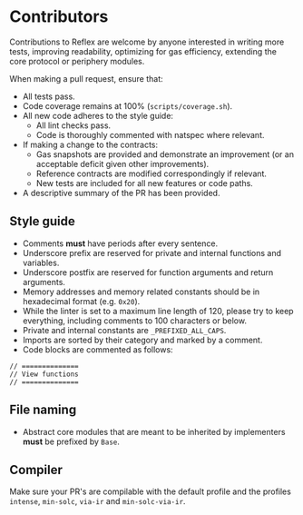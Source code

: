 # Contributors

Contributions to Reflex are welcome by anyone interested in writing more tests, improving readability, optimizing for gas efficiency, extending the core protocol or periphery modules.

When making a pull request, ensure that:

- All tests pass.
- Code coverage remains at 100% (`scripts/coverage.sh`).
- All new code adheres to the style guide:
  - All lint checks pass.
  - Code is thoroughly commented with natspec where relevant.
- If making a change to the contracts:
  - Gas snapshots are provided and demonstrate an improvement (or an acceptable deficit given other improvements).
  - Reference contracts are modified correspondingly if relevant.
  - New tests are included for all new features or code paths.
- A descriptive summary of the PR has been provided.

## Style guide

- Comments **must** have periods after every sentence.
- Underscore prefix are reserved for private and internal functions and variables.
- Underscore postfix are reserved for function arguments and return arguments.
- Memory addresses and memory related constants should be in hexadecimal format (e.g. `0x20`).
- While the linter is set to a maximum line length of 120, please try to keep everything, including comments to 100 characters or below.
- Private and internal constants are `_PREFIXED_ALL_CAPS`.
- Imports are sorted by their category and marked by a comment.
- Code blocks are commented as follows:

```solidity
// ==============
// View functions
// ==============
```

## File naming

- Abstract core modules that are meant to be inherited by implementers **must** be prefixed by `Base`.

## Compiler

Make sure your PR's are compilable with the default profile and the profiles `intense`, `min-solc`, `via-ir` and `min-solc-via-ir`.
